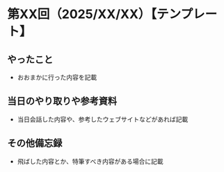 # 第XX回（2025/XX/XX）【テンプレート】

## やったこと

  * おおまかに行った内容を記載

## 当日のやり取りや参考資料

  * 当日会話した内容や、参考したウェブサイトなどがあれば記載

## その他備忘録

  * 飛ばした内容とか、特筆すべき内容がある場合に記載